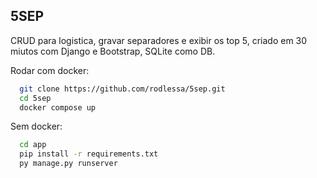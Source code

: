 
## 5SEP

CRUD para logistica, gravar separadores e exibir os top 5, criado em 30 miutos com Django e Bootstrap, SQLite como DB.

Rodar com docker:

```bash
  git clone https://github.com/rodlessa/5sep.git
  cd 5sep
  docker compose up
```
Sem docker:

```bash
  cd app
  pip install -r requirements.txt
  py manage.py runserver 
```
